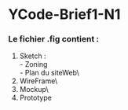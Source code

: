 # YCode-Brief1-N1

### Le fichier .fig contient :

1. Sketch :\
          - Zoning\
          - Plan du siteWeb\
2. WireFrame\
3. Mockup\
4. Prototype
